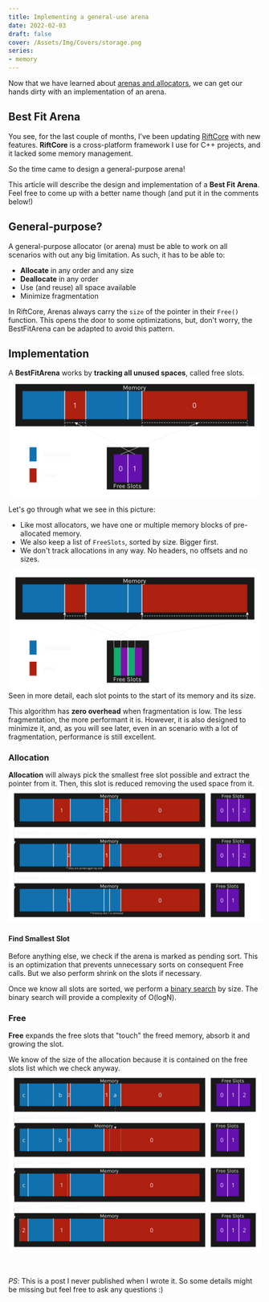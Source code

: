 ```yaml
---
title: Implementing a general-use arena
date: 2022-02-03
draft: false
cover: /Assets/Img/Covers/storage.png
series:
- memory
---
```


Now that we have learned about [arenas and allocators](memory-introduction-to-allocators-and-arenas.md), we can get our hands dirty with an implementation of an arena.

## Best Fit Arena

You see, for the last couple of months, I've been updating [RiftCore](https://github.com/PipeRift/rift-core) with new features.
**RiftCore** is a cross-platform framework I use for C++ projects, and it lacked some memory management.

So the time came to design a general-purpose arena!

This article will describe the design and implementation of a **Best Fit Arena**.
Feel free to come up with a better name though (and put it in the comments below!)

## General-purpose?

A general-purpose allocator (or arena) must be able to work on all scenarios with out any big limitation.
As such, it has to be able to:

* **Allocate** in any order and any size
* **Deallocate** in any order
* Use (and reuse) all space available
* Minimize fragmentation

In RiftCore, Arenas always carry the `size` of the pointer in their `Free()` function.
This opens the door to some optimizations, but, don't worry, the BestFitArena can be adapted to avoid this pattern.

## Implementation

A **BestFitArena** works by **tracking all unused spaces**, called free slots.
![BestFitArena](Assets/Img/best-fit-arena-slot-ids.png)

Let's go through what we see in this picture:

* Like most allocators, we have one or multiple memory blocks of pre-allocated memory.
* We also keep a list of `FreeSlots`, sorted by size. Bigger first.
* We don't track allocations in any way. No headers, no offsets and no sizes.

![BestFitArena Slot Pointers](/Assets/Img/best-fit-arena-slot-ptrs.png)
Seen in more detail, each slot points to the start of its memory and its size.

This algorithm has **zero overhead** when fragmentation is low. The less fragmentation, the more performant it is.
However, it is also designed to minimize it, and, as you will see later, even in an scenario with a lot of fragmentation, performance is still excellent.

### Allocation

**Allocation** will always pick the smallest free slot possible and extract the pointer from it.
Then, this slot is reduced removing the used space from it.
![BestFitArena Allocate](/Assets/Img/best-fit-arena-allocation.png)

#### Find Smallest Slot

Before anything else, we check if the arena is marked as pending sort.
This is an optimization that prevents unnecessary sorts on consequent Free calls.
But we also perform shrink on the slots if necessary.

Once we know all slots are sorted, we perform a [binary search](https://www.geeksforgeeks.org/binary-search/) by size.
The binary search will provide a complexity of O(logN).

### Free

**Free** expands the free slots that "touch" the freed memory, absorb it and growing the slot.

We know of the size of the allocation because it is contained on the free slots list which we check anyway.
![BestFitArena Free](/Assets/Img/best-fit-arena-free.png)

<br>

*PS*: This is a post I never published when I wrote it. So some details might be missing but feel free to ask any questions :)
